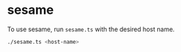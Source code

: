 # sesame

To use sesame, run `sesame.ts` with the desired host name.

```sh
./sesame.ts <host-name>
```
